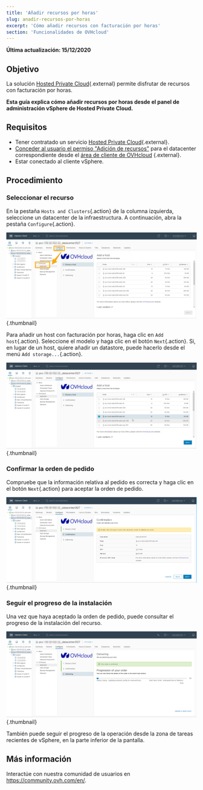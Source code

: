 ```yaml
---
title: 'Añadir recursos por horas'
slug: anadir-recursos-por-horas
excerpt: 'Cómo añadir recursos con facturación por horas'
section: 'Funcionalidades de OVHcloud'
---
```


**Última actualización: 15/12/2020**

## Objetivo

La solución [Hosted Private Cloud](https://www.ovhcloud.com/es-es/enterprise/products/hosted-private-cloud/){.external} permite disfrutar de recursos con facturación por horas.

**Esta guía explica cómo añadir recursos por horas desde el panel de administración vSphere de Hosted Private Cloud.**

## Requisitos

* Tener contratado un servicio [Hosted Private Cloud](https://www.ovhcloud.com/es-es/enterprise/products/hosted-private-cloud/){.external}.
* [Conceder al usuario el permiso "Adición de recursos"](../cambiar-los-permisos-de-un-usuario/) para el datacenter correspondiente desde el [área de cliente de OVHcloud](https://www.ovh.com/auth/?action=gotomanager&from=https://www.ovh.es/&ovhSubsidiary=es) {.external}.
* Estar conectado al cliente vSphere.

## Procedimiento

### Seleccionar el recurso

En la pestaña `Hosts and Clusters`{.action} de la columna izquierda, seleccione un datacenter de la infraestructura. A continuación, abra la pestaña `Configure`{.action}.

![Añadir un host](images/addhost_01.png){.thumbnail}

Para añadir un host con facturación por horas, haga clic en `Add host`{.action}. Seleccione el modelo y haga clic en el botón `Next`{.action}. Si, en lugar de un host, quiere añadir un datastore, puede hacerlo desde el menú `Add storage...`{.action}.

![Añadir un host](images/addhost_03.png){.thumbnail}


### Confirmar la orden de pedido

Compruebe que la información relativa al pedido es correcta y haga clic en el botón `Next`{.action} para aceptar la orden de pedido.

![confirmar orden de pedido](images/addhost_04.png){.thumbnail}

### Seguir el progreso de la instalación

Una vez que haya aceptado la orden de pedido, puede consultar el progreso de la instalación del recurso.

![progreso instalacion](images/addhost_06.png){.thumbnail}

También puede seguir el progreso de la operación desde la zona de tareas recientes de vSphere, en la parte inferior de la pantalla.


## Más información

Interactúe con nuestra comunidad de usuarios en <https://community.ovh.com/en/>.